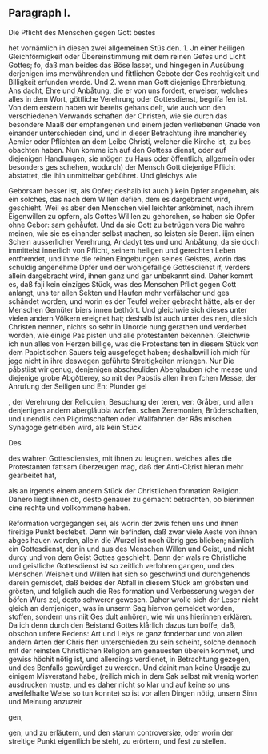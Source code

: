 

<!-- Seite 478 -->
Paragraph  I.
-------------


Die Pflicht des Menschen gegen Gott bestes

het vornämlich in diesen zwei allgemeinen Stüs den. 1. Jn einer heiligen Gleichförmigkeit oder Übereinstimmung mit dem reinen Gefes und Licht Gottes; fo, daß man beides das Böse lasset, und hingegen in Ausübung derjenigen ims merwährenden und fittlichen Gebote der Ges rechtigkeit und Billigkeit erfunden werde. Und 2. wenn man Gott diejenige Ehrerbietung, Ans dacht, Ehre und Anbåtung, die er von uns fordert, erweiser, welches alles in dem Wort, göttliche Verehrung oder Gottesdienst, begrifa fen ist. Von dem erstern haben wir bereits gehans delt, wie auch von den verschiedenen Verwands schaften der Christen, wie sie durch das besondere Maaß der empfangenen und einem jeden verliebenen Gnade von einander unterschieden sind, und in dieser Betrachtung ihre mancherley Aemier oder Pflichten an dem Leibe Christi, welcher die Kirche ist, zu bes obachten haben. Nun komme ich auf den Gottess dienst, oder auf diejenigen Handlungen, sie mögen zu Haus oder öffentlich, allgemein oder besonders ges schehen, wodurch) der Mensch Gott diejenige Pflicht abstattet, die ihin unmittelbar gebühret. Und gleichys wie

<!-- Seite 479 -->

Geborsam besser ist, als Opfer; deshalb ist auch ) kein Dpfer angenehm, als ein solches, das nach dem Willen defien, dem es dargebracht wird, geschieht. Weil es aber den Menschen viel leichter ankòminet, nach ihrem Eigenwillen zu opfern, als Gottes Wil len zu gehorchen, so haben sie Opfer ohne Gebor: sam gehåufet. Und da sie Gott zu betrügen vers Die wahre meinen, wie sie es einander selbst machen, so leisten sie Beren. iijm einen Schein ausserlicher Verehrung, Andadyt tes und und Anbåtung, da sie doch immittelst innerlich von Pflicht, seinem heiligen und gerechten Leben entfremdet, und ihme die reinen Eingebungen seines Geistes, worin das schuldig angenehme Dpfer und der wohlgefällige Gottesdienst if, verders allein dargebracht wird, ihnen ganz und gar unbekannt sind. Daher kommt es, daß faji kein einziges Stück, was des Menschen Pflidt gegen Gott anlangt, uns ter allen Sekten und Haufen mehr verfälscher und ges schåndet worden, und worin es der Teufel weiter gebracht hätte, als er der Menschen Gemüter biers innen bethört. Und gleichwie sich dieses unter vielen andern Völkern ereignet hat; deshalb ist auch unter des nen, die sich Christen nennen, nichts so sehr in Unorde nung gerathen und verderbet worden, wie einige Pas pisten und alle protestanten bekennen. Gleichwie ich nun alles von Herzen billige, was die Protestans ten in diesem Stück von dem Papistischen Sauers teig ausgefeget haben; deshalbwill ich mich für jego nicht in ihre deswegen geführte Streitigkeiten miengen. Nur Die påbstiist wir genug, denjenigen abscheuliden Aberglauben (che messe und diejenige grobe Abgðtterey, so mit der Pabstis allen ihren fchen Messe, der Anrufung der Seiligen und En: Plunder gel

, der Verehrung der Reliquien, Besuchung der teren, ver: Gråber, und allen denjenigen andern aberglăubia worfen. schen Zeremonien, Brüderschaften, und unendlis cen Pilgrimschaften oder Wallfahrten der Rås mischen Synagoge getrieben wird, als kein Stück

Des
<!-- Seite 480 -->



des wahren Gottesdienstes, mit ihnen zu leugnen. welches alles die Protestanten fattsam überzeugen mag, daß der Anti-Cl;rist hieran mehr gearbeitet hat,

als an irgends einem andern Stück der Christlichen formation Religion. Dahero liegt ihnen ob, desto genauer zu gemacht betrachten, ob bierinnen cine rechte und vollkommene haben.

Reformation vorgegangen sei, als worin der zwis fchen uns und ihnen fireitige Punkt bestebet. Denn wir befinden, daß zwar viele Aeste von ihnen abges hauen worden, allein die Wurzel ist noch übrig ges blieben; nämlich ein Gottesdienst, der in und aus des Menschen Willen und Geist, und nicht durcy und von dem Geist Gottes geschieht. Denn der wals re Christliche und geistliche Gottesdienst ist so zeitlich verlohren gangen, und des Menschen Weisheit und Willen hat sich so geschwind und durchgehends darein gemisdet, daß beides der Abfall in diesem Stück am gróbsten und grösten, und folglich auch die Res formation und Verbesserung wegen der böfen Wurs zel, desto schwerer gewesen. Daher wrolle sich der Leser nicht gleich an demjenigen, was in unserm Sag hiervon gemeldet worden, stoffen, sondern uns niit Ges dult anhören, wie wir uns hierinnen erklären. Da ich denn durch den Beistand Gottes klårlich dazus tun boffe, daß, obschon unfere Redens: Art und Lelys re ganz fonderbar und von allen andern Arten der Chris ften unterschieden zu sein scheint, solche dennoch mit der reinsten Christlichen Religion am genauesten überein kommet, und gewiss höchit nötig ist, und allerdings verdienet, in Betrachtung gezogen, und des Benfalls gewürdiget zu werden. Und dainit man keine Ursadje zu einigem Misverstand habe, (reilich mich in dem Sak selbst mit wenig worten ausdrucken muste, und es daher nicht so klar und auf keine so uns aweifelhafte Weise so tun konnte) so ist vor allen Dingen nötig, unsern Sinn und Meinung anzuzeir

gen,
<!-- Seite 481 -->

gen, und zu erläutern, und den starum controversiæ, oder worin der streitige Punkt eigentlich be steht, zu erörtern, und fest zu stellen.

